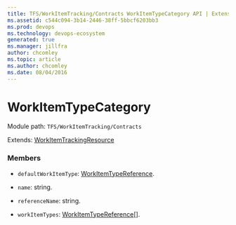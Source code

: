 ```yaml
---
title: TFS/WorkItemTracking/Contracts WorkItemTypeCategory API | Extensions for Azure DevOps Services
ms.assetid: c544c094-3b14-2446-38ff-5bbcf6203bb3
ms.prod: devops
ms.technology: devops-ecosystem
generated: true
ms.manager: jillfra
author: chcomley
ms.topic: article
ms.author: chcomley
ms.date: 08/04/2016
---
```


# WorkItemTypeCategory

Module path: `TFS/WorkItemTracking/Contracts`

Extends: [WorkItemTrackingResource](../../../TFS/WorkItemTracking/Contracts/WorkItemTrackingResource.md)

### Members

* `defaultWorkItemType`: [WorkItemTypeReference](../../../TFS/WorkItemTracking/Contracts/WorkItemTypeReference.md). 

* `name`: string. 

* `referenceName`: string. 

* `workItemTypes`: [WorkItemTypeReference](../../../TFS/WorkItemTracking/Contracts/WorkItemTypeReference.md)[]. 

